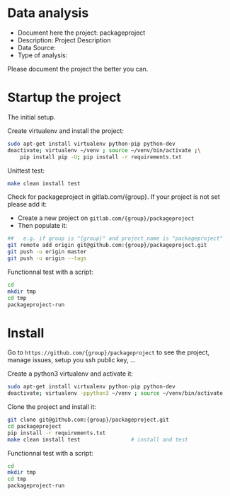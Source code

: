 # Data analysis
- Document here the project: packageproject
- Description: Project Description
- Data Source:
- Type of analysis:

Please document the project the better you can.

# Startup the project

The initial setup.

Create virtualenv and install the project:
```bash
sudo apt-get install virtualenv python-pip python-dev
deactivate; virtualenv ~/venv ; source ~/venv/bin/activate ;\
    pip install pip -U; pip install -r requirements.txt
```

Unittest test:
```bash
make clean install test
```

Check for packageproject in gitlab.com/{group}.
If your project is not set please add it:

- Create a new project on `gitlab.com/{group}/packageproject`
- Then populate it:

```bash
##   e.g. if group is "{group}" and project_name is "packageproject"
git remote add origin git@github.com:{group}/packageproject.git
git push -u origin master
git push -u origin --tags
```

Functionnal test with a script:

```bash
cd
mkdir tmp
cd tmp
packageproject-run
```

# Install

Go to `https://github.com/{group}/packageproject` to see the project, manage issues,
setup you ssh public key, ...

Create a python3 virtualenv and activate it:

```bash
sudo apt-get install virtualenv python-pip python-dev
deactivate; virtualenv -ppython3 ~/venv ; source ~/venv/bin/activate
```

Clone the project and install it:

```bash
git clone git@github.com:{group}/packageproject.git
cd packageproject
pip install -r requirements.txt
make clean install test                # install and test
```
Functionnal test with a script:

```bash
cd
mkdir tmp
cd tmp
packageproject-run
```
